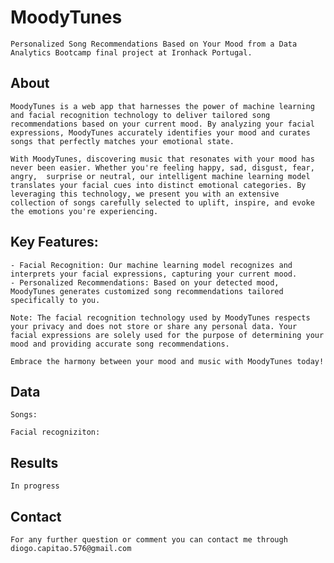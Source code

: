 # MoodyTunes
    
    Personalized Song Recommendations Based on Your Mood from a Data Analytics Bootcamp final project at Ironhack Portugal.
    
    
## About
    
    MoodyTunes is a web app that harnesses the power of machine learning and facial recognition technology to deliver tailored song recommendations based on your current mood. By analyzing your facial expressions, MoodyTunes accurately identifies your mood and curates songs that perfectly matches your emotional state.
    
    With MoodyTunes, discovering music that resonates with your mood has never been easier. Whether you're feeling happy, sad, disgust, fear, angry,  surprise or neutral, our intelligent machine learning model translates your facial cues into distinct emotional categories. By leveraging this technology, we present you with an extensive collection of songs carefully selected to uplift, inspire, and evoke the emotions you're experiencing.
    
## Key Features:
    
    - Facial Recognition: Our machine learning model recognizes and interprets your facial expressions, capturing your current mood.
    - Personalized Recommendations: Based on your detected mood, MoodyTunes generates customized song recommendations tailored specifically to you.
    
    Note: The facial recognition technology used by MoodyTunes respects your privacy and does not store or share any personal data. Your facial expressions are solely used for the purpose of determining your mood and providing accurate song recommendations.
    
    Embrace the harmony between your mood and music with MoodyTunes today!
    
## Data
    
    Songs:
    
    Facial recogniziton:
    
## Results
    
    In progress
    
## Contact
    
    For any further question or comment you can contact me through diogo.capitao.576@gmail.com